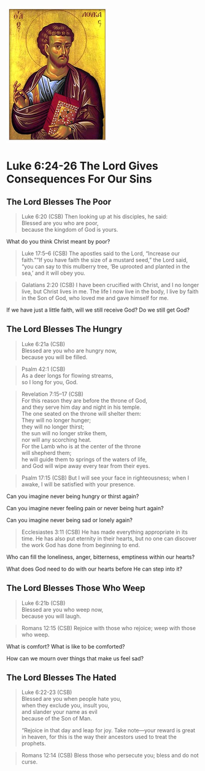 <img class="intro-right" src="../images/art-luke.jpg">

# Luke 6:24-26 The Lord Gives Consequences For Our Sins

<!-- toc -->

## The Lord Blesses The Poor

>Luke 6:20 (CSB) Then looking up at his disciples, he said:  
>Blessed are you who are poor,  
>because the kingdom of God is yours.

What do you think Christ meant by poor?

>Luke 17:5–6 (CSB) The apostles said to the Lord, “Increase our faith.”“If you have faith the size of a mustard seed,” the Lord said, “you can say to this mulberry tree, ‘Be uprooted and planted in the sea,’ and it will obey you.

>Galatians 2:20 (CSB) I have been crucified with Christ, and I no longer live, but Christ lives in me. The life I now live in the body, I live by faith in the Son of God, who loved me and gave himself for me.

If we have just a little faith, will we still receive God? Do we still get God?

## The Lord Blesses The Hungry

>Luke 6:21a (CSB)  
>Blessed are you who are hungry now,  
>because you will be filled.

>Psalm 42:1 (CSB)  
>As a deer longs for flowing streams,  
>so I long for you, God.

>Revelation 7:15–17 (CSB)  
>For this reason they are before the throne of God,  
>and they serve him day and night in his temple.  
>The one seated on the throne will shelter them:  
>They will no longer hunger;  
>they will no longer thirst;  
>the sun will no longer strike them,  
>nor will any scorching heat.  
>For the Lamb who is at the center of the throne  
>will shepherd them;  
>he will guide them to springs of the waters of life,  
>and God will wipe away every tear from their eyes.

>Psalm 17:15 (CSB) But I will see your face in righteousness; when I awake, I will be satisfied with your presence.

Can you imagine never being hungry or thirst again?

Can you imagine never feeling pain or never being hurt again?

Can you imagine never being sad or lonely again?

>Ecclesiastes 3:11 (CSB) He has made everything appropriate in its time. He has also put eternity in their hearts, but no one can discover the work God has done from beginning to end.

Who can fill the loneliness, anger, bitterness, emptiness within our hearts?

What does God need to do with our hearts before He can step into it?

## The Lord Blesses Those Who Weep

>Luke 6:21b (CSB)  
>Blessed are you who weep now,  
>because you will laugh.

>Romans 12:15 (CSB) Rejoice with those who rejoice; weep with those who weep.

What is comfort? What is like to be comforted?

How can we mourn over things that make us feel sad?

## The Lord Blesses The Hated

>Luke 6:22-23 (CSB)  
>Blessed are you when people hate you,  
>when they exclude you, insult you,  
>and slander your name as evil  
>because of the Son of Man.
>
>“Rejoice in that day and leap for joy. Take note—your reward is great in heaven, for this is the way their ancestors used to treat the prophets.

>Romans 12:14 (CSB) Bless those who persecute you; bless and do not curse.

